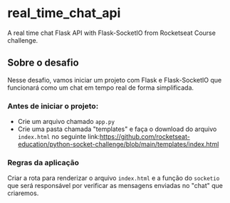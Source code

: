 # real_time_chat_api
A real time chat Flask API with Flask-SocketIO from Rocketseat Course challenge.


## Sobre o desafio

Nesse desafio, vamos iniciar um projeto com Flask e Flask-SocketIO que funcionará como um chat em tempo real de forma simplificada.

### Antes de iniciar o projeto:

- Crie um arquivo chamado `app.py`
- Crie uma pasta chamada "templates" e faça o download do arquivo `index.html` no seguinte link:https://github.com/rocketseat-education/python-socket-challenge/blob/main/templates/index.html

### Regras da aplicação

Criar a rota para renderizar o arquivo `index.html` e a função do `socketio` que será responsável
por verificar as mensagens enviadas no "chat" que criaremos.
